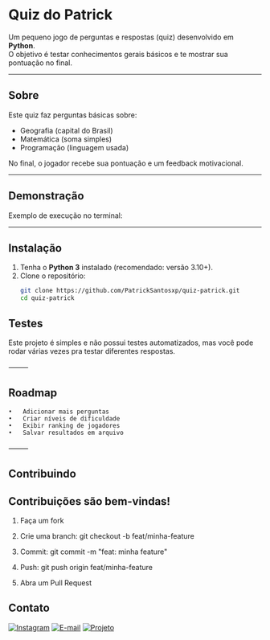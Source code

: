 #  Quiz do Patrick

Um pequeno jogo de perguntas e respostas (quiz) desenvolvido em **Python**.  
O objetivo é testar conhecimentos gerais básicos e te mostrar sua pontuação no final.

---

##  Sobre
Este quiz faz perguntas básicas sobre:
- Geografia (capital do Brasil)  
- Matemática (soma simples)  
- Programação (linguagem usada)  

No final, o jogador recebe sua pontuação e um feedback motivacional.

---

##  Demonstração
Exemplo de execução no terminal:




---

##  Instalação
1. Tenha o **Python 3** instalado (recomendado: versão 3.10+).  
2. Clone o repositório:  
   ```bash
   git clone https://github.com/PatrickSantosxp/quiz-patrick.git
   cd quiz-patrick


## Testes

Este projeto é simples e não possui testes automatizados, mas você pode rodar várias vezes pra testar diferentes respostas.

⸻

## Roadmap
	•	Adicionar mais perguntas
	•	Criar níveis de dificuldade
	•	Exibir ranking de jogadores
	•	Salvar resultados em arquivo

⸻

## Contribuindo

## Contribuições são bem-vindas!
	
 1.	Faça um fork
	
 2.	Crie uma branch: git checkout -b feat/minha-feature

 3.	Commit: git commit -m "feat: minha feature"
 
 4.	Push: git push origin feat/minha-feature
	
 5.	Abra um Pull Request

##  Contato

[![Instagram](https://img.shields.io/badge/Instagram-%40patrick_ig-blue?style=for-the-badge&logo=instagram)](https://www.instagram.com/ig.patrick7?igsh=MTF0d2I4NHU5Yjk1Yg%3D%3D&utm_source=qr)
[![E-mail](https://img.shields.io/badge/Email-patriksantospp@gmail.com-red?style=for-the-badge&logo=gmail)](mailto:patriksantospp@gmail.com)
[![Projeto](https://img.shields.io/badge/GitHub-Quiz_Project-black?style=for-the-badge&logo=github)](https://github.com/PatrickSantosxp)


